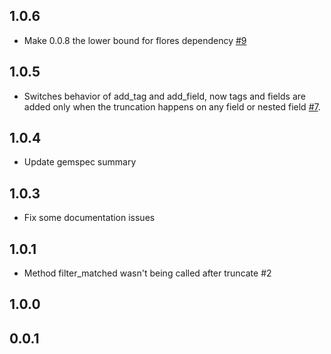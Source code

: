 ## 1.0.6
  - Make 0.0.8 the lower bound for flores dependency [#9](https://github.com/logstash-plugins/logstash-filter-truncate/pull/9)

## 1.0.5
  - Switches behavior of add_tag and add_field, now tags and fields are added only when the truncation happens 
    on any field or nested field [#7](https://github.com/logstash-plugins/logstash-filter-truncate/pull/7).
    
## 1.0.4
  - Update gemspec summary

## 1.0.3
  - Fix some documentation issues

## 1.0.1
  - Method filter_matched wasn't being called after truncate #2

## 1.0.0

## 0.0.1
